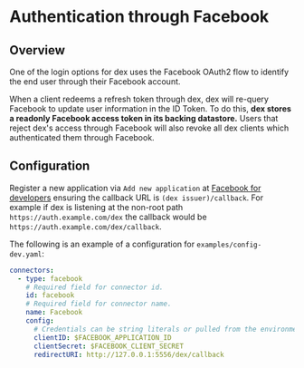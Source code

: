 # Authentication through Facebook

## Overview

One of the login options for dex uses the Facebook OAuth2 flow to identify the end user through their Facebook account.

When a client redeems a refresh token through dex, dex will re-query Facebook to update user information in the ID Token. To do this, __dex stores a readonly Facebook access token in its backing datastore.__ Users that reject dex's access through Facebook will also revoke all dex clients which authenticated them through Facebook.

## Configuration

Register a new application via `Add new application` at [Facebook for developers](https://developers.facebook.com/apps/) ensuring the callback URL is `(dex issuer)/callback`. For example if dex is listening at the non-root path `https://auth.example.com/dex` the callback would be `https://auth.example.com/dex/callback`.

The following is an example of a configuration for `examples/config-dev.yaml`:

```yaml
connectors:
  - type: facebook
    # Required field for connector id.
    id: facebook
    # Required field for connector name.
    name: Facebook
    config:
      # Credentials can be string literals or pulled from the environment.
      clientID: $FACEBOOK_APPLICATION_ID
      clientSecret: $FACEBOOK_CLIENT_SECRET
      redirectURI: http://127.0.0.1:5556/dex/callback
```
